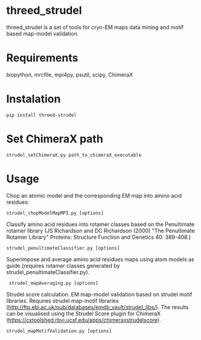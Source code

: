 # threed_strudel
threed_strudel is a set of tools for cryo-EM maps data mining and motif based map-model validation. 
# Requirements
biopython, mrcfile, mpi4py, psutil, scipy, ChimeraX
# Instalation
    pip install threed-strudel

# Set ChimeraX path
    strudel_setChimeraX.py path_to_chimeraX_executable 
    
# Usage
Chop an atomic model and the corresponding EM map into amino acid residues:

    strudel_chopModelMapMPI.py [options]

Classify amino acid residues into rotamer classes based on the Penultimate rotamer library 
(JS Richardson and DC Richardson (2000) "The Penultimate Rotamer Library"
Proteins: Structure Function and Genetics 40: 389-408.) 

    strudel_penultimateClassifier.py [options]
   
Superimpose and average amino acid residues maps using atom models as guide (requires rotamer classes generated by strudel_penultimateClassifier.py).

     strudel_mapAveraging.py [options]
     
Strudel score calculation. EM map-model validation based on strudel motif libraries.
Requires strudel map-motif libraries (http://ftp.ebi.ac.uk/pub/databases/emdb_vault/strudel_libs/).
The results can be visualised using the Strudel Score plugin for ChimeraX (https://cxtoolshed.rbvi.ucsf.edu/apps/chimeraxstrudelscore).


    strudel_mapMotifValidation.py [options]
    
